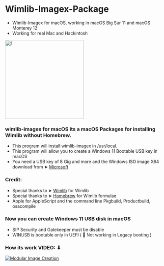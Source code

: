 # Wimlib-Imagex-Package
- Wimlib-Imagex for macOS, working in macOS Big Sur 11 and macOS Monterey 12
- Working for real Mac and Hackintosh


<img width="256" alt="1" src="https://user-images.githubusercontent.com/6248794/137704824-92f05170-25b3-4f6b-a013-013b46ecf53e.png">


### wimlib-imagex for macOS its a macOS Packages for installing Wimlib without Homebrew.
- This program will install wimlib-imagex in /usr/local.
- This program will allow you to create a Windows 11 Bootable USB key in macOS
- You need a USB key of 8 Gig and more and the Windows ISO image X64 download from ➤ [Microsoft](https://www.microsoft.com/en-us/software-download/windows11)

### Credit: 
- Special thanks to ➤ [Wimlib](https://wimlib.net/) for Wimlib
- Special thanks to ➤ [Homebrew](https://formulae.brew.sh/formula/wimlib) for Wimlib formulae
- Apple for AppleScript and the command line Pkgbuild, Productbuild, osacompile

### Now you can create Windows 11 USB disk in macOS
- SIP Security and Gatekeeper must be disable
- WINUSB is bootable only in UEFI ( 🚫  Not working in Legacy booting )

### How its work VIDEO: ⬇︎

[![Modular Image Creation](https://user-images.githubusercontent.com/6248794/134072536-7c46b8cc-4d8b-42f9-a28a-3c02734f1f5d.png)](https://youtu.be/7v23jMe5Ods)
